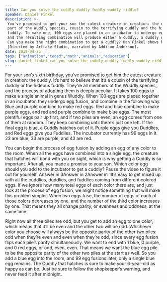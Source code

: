 ```yaml
---
title: Can you solve the cuddly duddly fuddly wuddly riddle?
speaker: Daniel Finkel
description: >-
 You've promised to get your son the cutest creature in creation: the cuddly. It's
 part of the Wuddly species, cousin to the terrifying duddly and the hideous
 fuddly. To make one, 100 eggs are placed in an incubator to undergo egg fusion,
 and the resulting combination will produce either a cuddly, a duddly or a fuddly.
 Can you make the right combination to get a cuddly? Dan Finkel shows how.
 [Directed by Artrake Studio, narrated by Addison Anderson].
date: 2019-04-25
tags: ["animation","teded","math","animals","education"]
slug: daniel_finkel_can_you_solve_the_cuddly_duddly_fuddly_wuddly_riddle
---
```


For your son’s sixth birthday, you’ve promised to get him the cutest creature in
creation: the cuddly. It’s hard to believe that it’s a cousin of the terrifying duddly or
the hideous fuddly. They’re all members of the Wuddly species, and the process of adopting
 them is deeply peculiar. It takes 100 eggs to make a single animal in genus Wuddly. When
100 eggs are placed together in an incubator, they undergo egg fusion, and combine in
the following way. Blue and purple combine to make red eggs. Red and blue combine to make
purple eggs, and red and purple combine to make blue eggs. The most plentiful eggs pair up
first, and if two piles are even, an egg comes from one of them at random. They keep
combining until there’s just one left. If the final egg is blue, a Cuddly hatches out of
it. Purple eggs give you Duddlies, and Red eggs give you Fuddlies. The incubator currently
has 99 eggs in it. 23 are blue, 33 are purple, and 43 are red.

You can begin the process of egg fusion by adding an egg of any color to the room. When
all the eggs have combined into a single egg, the creature that hatches will bond with
you on sight, which is why getting a Cuddly is so important. After all, you made a
promise to your son. Which color egg should you add to the incubator to get a cuddly? Pause
the video to figure it out for yourself. Answer in 3Answer in 2Answer in 1It’s easy to get
mixed up with all the cuddlies, duddlies, and fuddlies coming from different colored eggs.
If we ignore how many total eggs of each color there are, and just look at the process of
egg fusion, we might notice something that will make this problem simpler. When two eggs
fuse, the number of eggs of each of those colors decreases by one, and the number of the
third color increases by one. That means they all change parity, or evenness and oddness,
 at the same time.

Right now all three piles are odd, but you get to add an egg to one color, which means
that it’ll be even and the other two will be odd. Whichever color you choose will always
be the opposite parity of the other two piles: odd when they’re even and even when
they’re odd, since every egg fusion flips each pile’s parity simultaneously. We want to
end with 1 blue, 0 purple, and 0 red eggs, or odd, even, even. That means we want the blue
egg pile to be the opposite parity of the other two piles at the start as well. So you
add a blue egg into the room, and 99 egg fusions later, only a single blue egg remains.
The Cuddly that hatches is sure to make your 6-year-old as happy as can be. Just be sure
to follow the shopkeeper’s warning, and never feed it after midnight.

<!--
ad_duration=0
event="TED-Ed"
external_start_time=0
intro_duration=0
is_subtitle_required="False"
is_talk_featured="False"
language="en"
language_swap="False"
native_language="en"
number_of_related_talks=6
number_of_speakers=1
number_of_subtitled_videos=0
number_of_tags=5
number_of_talk_download_languages=16
number_of_talk_more_resources=0
number_of_talk_recommendations=0
number_of_talks_take_actions=0
post_ad_duration=0
published_timestamp="2019-04-25 22:14:57"
recording_date="2019-04-25"
speaker_is_published=0
speaker_name="Daniel Finkel"
talk_name="Can you solve the cuddly duddly fuddly wuddly riddle?"
talks_tags=["animation","teded","math","animals","education"]
url_photo_talk="https://s3.amazonaws.com/talkstar-photos/uploads/b8a201d4-e6fc-4a30-97a7-5e79554fc00c/cuddlyriddle_textless.jpg"
url_webpage="https://www.ted.com/talks/daniel_finkel_can_you_solve_the_cuddly_duddly_fuddly_wuddly_riddle"
video_type_name="TED-Ed Original"
-->